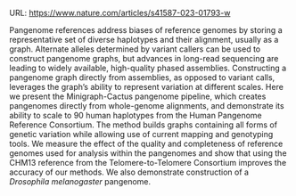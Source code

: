 URL: https://www.nature.com/articles/s41587-023-01793-w

Pangenome references address biases of reference genomes by storing a representative set of diverse haplotypes and their alignment, usually as a graph. Alternate alleles determined by variant callers can be used to construct pangenome graphs, but advances in long-read sequencing are leading to widely available, high-quality phased assemblies. Constructing a pangenome graph directly from assemblies, as opposed to variant calls, leverages the graph’s ability to represent variation at different scales. Here we present the Minigraph-Cactus pangenome pipeline, which creates pangenomes directly from whole-genome alignments, and demonstrate its ability to scale to 90 human haplotypes from the Human Pangenome Reference Consortium. The method builds graphs containing all forms of genetic variation while allowing use of current mapping and genotyping tools. We measure the effect of the quality and completeness of reference genomes used for analysis within the pangenomes and show that using the CHM13 reference from the Telomere-to-Telomere Consortium improves the accuracy of our methods. We also demonstrate construction of a _Drosophila melanogaster_ pangenome.